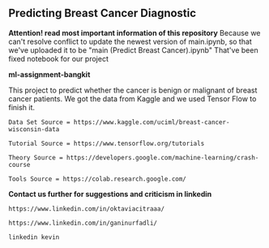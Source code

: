 ## Predicting Breast Cancer Diagnostic
**Attention! read most important information of this repository**
Because we can't resolve conflict to update the newest version of main.ipynb, so that we've uploaded it to be "main (Predict Breast Cancer).ipynb" That've been fixed notebook for our project

**ml-assignment-bangkit**

This project to predict whether the cancer is benign or malignant of breast cancer patients. We got the data from Kaggle and we used Tensor Flow to finish it.

	Data Set Source = https://www.kaggle.com/uciml/breast-cancer-wisconsin-data

	Tutorial Source = https://www.tensorflow.org/tutorials

	Theory Source = https://developers.google.com/machine-learning/crash-course
	
	Tools Source = https://colab.research.google.com/


**Contact us further for suggestions and criticism in linkedin**

	https://www.linkedin.com/in/oktaviacitraaa/

	https://www.linkedin.com/in/ganinurfadli/

	linkedin kevin
